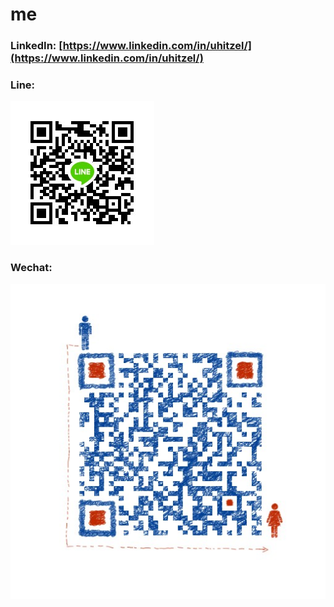 # me

### LinkedIn: [https://www.linkedin.com/in/uhitzel/](https://www.linkedin.com/in/uhitzel/)

### Line:

![](https://raw.githubusercontent.com/u1i/me/master/line.jpg)


### Wechat:

![](https://raw.githubusercontent.com/u1i/me/master/wechat.png)

